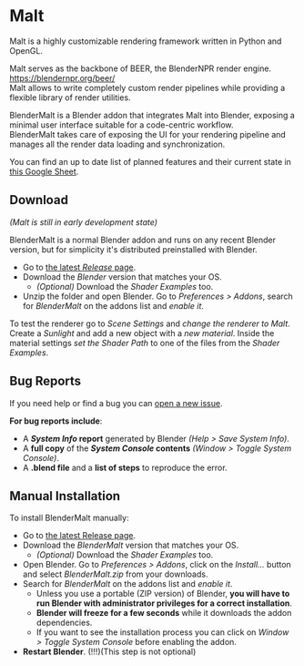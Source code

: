 # Malt

Malt is a highly customizable rendering framework written in Python and OpenGL.<br>

Malt serves as the backbone of BEER, the BlenderNPR render engine.<br>
https://blendernpr.org/beer/ <br>
Malt allows to write completely custom render pipelines while providing a flexible library of render utilities.<br>

BlenderMalt is a Blender addon that integrates Malt into Blender, exposing a minimal user interface suitable for a code-centric workflow.<br>
BlenderMalt takes care of exposing the UI for your rendering pipeline and manages all the render data loading and synchronization.

You can find an up to date list of planned features and their current state in [this Google Sheet](https://docs.google.com/spreadsheets/d/1J6IaG7lsS1EI8kPeyJa9t_ycMSsHSYdyjfDTd953CAI/edit?usp=sharing).

## Download

*(Malt is still in early development state)*

BlenderMalt is a normal Blender addon and runs on any recent Blender version, but for simplicity it's distributed preinstalled with Blender.
 
- Go to [the latest *Release* page](https://github.com/blendernpr/BEER/releases/tag/v1-beta).
- Download the *Blender* version that matches your OS.
  - *(Optional)* Download the *Shader Examples* too.
- Unzip the folder and open Blender. Go to *Preferences > Addons*, search for *BlenderMalt* on the addons list and *enable it*.

To test the renderer go to *Scene Settings* and *change the renderer to Malt*. Create a *Sunlight* and add a new object with a *new material*. Inside the material settings *set the Shader Path* to one of the files from the *Shader Examples*.

## Bug Reports

If you need help or find a bug you can [open a new issue](https://github.com/BlenderNPR/BEER/issues).

**For bug reports include**:
- A ***System Info* report** generated by Blender *(Help > Save System Info)*.
- A **full copy** of the ***System Console* contents** *(Window > Toggle System Console)*.
- A **.blend file** and a **list of steps** to reproduce the error.

## Manual Installation

To install BlenderMalt manually: 
- Go to [the latest Release page](https://github.com/blendernpr/BEER/releases/tag/v1-beta).
- Download the *BlenderMalt* version that matches your OS.
  - *(Optional)* Download the *Shader Examples* too.
- Open Blender. Go to *Preferences > Addons*, click on the *Install...* button and select *BlenderMalt.zip* from your downloads.
- Search for *BlenderMalt* on the addons list and *enable it*.<br>
  - Unless you use a portable (ZIP version) of Blender, **you will have to run Blender with administrator privileges for a correct installation**.
  - **Blender will freeze for a few seconds** while it downloads the addon dependencies.
  - If you want to see the installation process you can click on *Window > Toggle System Console* before enabling the addon.
- **Restart Blender**. (!!!)(This step is not optional)


